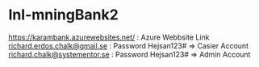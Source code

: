 # Inl-mningBank2
https://karambank.azurewebsites.net/ : Azure Webbsite Link
richard.erdos.chalk@gmail.se : Password Hejsan123# => Casier Account
richard.chalk@systementor.se : Password Hejsan123# => Admin Account
